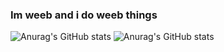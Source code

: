 ### Im weeb and i do weeb things

![Anurag's GitHub stats](https://github-readme-stats.vercel.app/api?username=Sukaato&count_private=true&show_icons=true&theme=tokyonight)
![Anurag's GitHub stats](https://github-readme-stats.vercel.app/api/top-langs?username=Sukaato&count_private=true&show_icons=true&theme=tokyonight)
